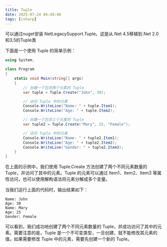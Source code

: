 ```yaml
---
title: Tuple
date: 2025-07-24 04:49:40
tags: [csharp]
---
```


可以通过nuget安装 NetLegacySupport.Tuple。这是从.Net 4.5移植到.Net 2.0和3.5的Tuple类

下面是一个使用 Tuple 的简单示例：

<!-- more -->

```csharp
using System;

class Program
{
    static void Main(string[] args)
    {
        // 创建一个包含两个元素的 Tuple
        var tuple = Tuple.Create("John", 30);

        // 访问 Tuple 中的元素
        Console.WriteLine("Name: " + tuple.Item1);
        Console.WriteLine("Age: " + tuple.Item2);

        // 创建一个包含三个元素的 Tuple
        var tuple2 = Tuple.Create("Mary", 25, "Female");

        // 访问 Tuple 中的元素
        Console.WriteLine("Name: " + tuple2.Item1);
        Console.WriteLine("Age: " + tuple2.Item2);
        Console.WriteLine("Gender: " + tuple2.Item3);
    }
}
```

在上面的示例中，我们使用 Tuple.Create 方法创建了两个不同元素数量的 Tuple，并访问了其中的元素。Tuple 的元素可以通过 Item1、Item2、Item3 等属性访问，也可以使用解构语法将元素分解成多个变量。

当我们运行上面的代码时，输出结果如下：

```
Name: John
Age: 30
Name: Mary
Age: 25
Gender: Female
```

可以看到，我们成功地创建了两个不同元素数量的 Tuple，并成功访问了其中的元素。需要注意的是，Tuple 是一个不可变类型，一旦创建，就不能修改其元素的值。如果需要修改 Tuple 中的元素，需要先创建一个新的 Tuple。
